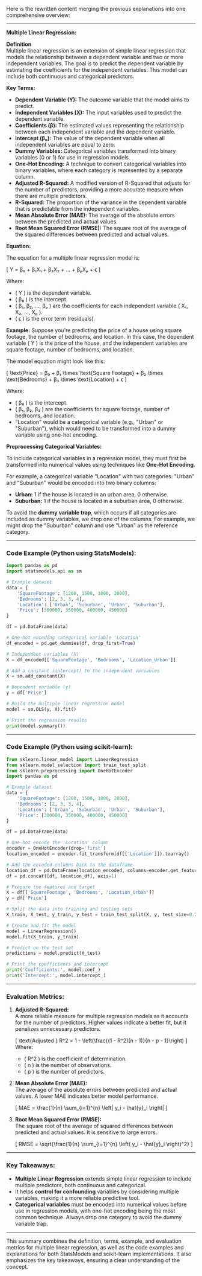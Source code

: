 Here is the rewritten content merging the previous explanations into one comprehensive overview:

---

**Multiple Linear Regression:**

**Definition**  
Multiple linear regression is an extension of simple linear regression that models the relationship between a dependent variable and two or more independent variables. The goal is to predict the dependent variable by estimating the coefficients for the independent variables. This model can include both continuous and categorical predictors.

**Key Terms:**

- **Dependent Variable (Y):** The outcome variable that the model aims to predict.
- **Independent Variables (X):** The input variables used to predict the dependent variable.
- **Coefficients (β):** The estimated values representing the relationship between each independent variable and the dependent variable.
- **Intercept (β₀):** The value of the dependent variable when all independent variables are equal to zero.
- **Dummy Variables:** Categorical variables transformed into binary variables (0 or 1) for use in regression models.
- **One-Hot Encoding:** A technique to convert categorical variables into binary variables, where each category is represented by a separate column.
- **Adjusted R-Squared:** A modified version of R-Squared that adjusts for the number of predictors, providing a more accurate measure when there are multiple predictors.
- **R-Squared:** The proportion of the variance in the dependent variable that is predictable from the independent variables.
- **Mean Absolute Error (MAE):** The average of the absolute errors between the predicted and actual values.
- **Root Mean Squared Error (RMSE):** The square root of the average of the squared differences between predicted and actual values.

**Equation:**

The equation for a multiple linear regression model is:

\[ Y = β₀ + β₁X₁ + β₂X₂ + ... + βₚXₚ + ϵ \]

Where:
- \( Y \) is the dependent variable.
- \( β₀ \) is the intercept.
- \( β₁, β₂, ..., βₚ \) are the coefficients for each independent variable \( X₁, X₂, ..., Xₚ \).
- \( ϵ \) is the error term (residuals).

**Example:**
Suppose you're predicting the price of a house using square footage, the number of bedrooms, and location. In this case, the dependent variable \( Y \) is the price of the house, and the independent variables are square footage, number of bedrooms, and location.

The model equation might look like this:

\[ \text{Price} = β₀ + β₁ \times \text{Square Footage} + β₂ \times \text{Bedrooms} + β₃ \times \text{Location} + ϵ \]

Where:
- \( β₀ \) is the intercept.
- \( β₁, β₂, β₃ \) are the coefficients for square footage, number of bedrooms, and location.
- "Location" would be a categorical variable (e.g., "Urban" or "Suburban"), which would need to be transformed into a dummy variable using one-hot encoding.

**Preprocessing Categorical Variables:**

To include categorical variables in a regression model, they must first be transformed into numerical values using techniques like **One-Hot Encoding**.

For example, a categorical variable "Location" with two categories: "Urban" and "Suburban" would be encoded into two binary columns:
- **Urban:** 1 if the house is located in an urban area, 0 otherwise.
- **Suburban:** 1 if the house is located in a suburban area, 0 otherwise.

To avoid the **dummy variable trap**, which occurs if all categories are included as dummy variables, we drop one of the columns. For example, we might drop the "Suburban" column and use "Urban" as the reference category.

---

### **Code Example (Python using StatsModels):**

```python
import pandas as pd
import statsmodels.api as sm

# Example dataset
data = {
    'SquareFootage': [1200, 1500, 1800, 2000],
    'Bedrooms': [2, 3, 3, 4],
    'Location': ['Urban', 'Suburban', 'Urban', 'Suburban'],
    'Price': [300000, 350000, 400000, 450000]
}

df = pd.DataFrame(data)

# One-hot encoding categorical variable 'Location'
df_encoded = pd.get_dummies(df, drop_first=True)

# Independent variables (X)
X = df_encoded[['SquareFootage', 'Bedrooms', 'Location_Urban']]

# Add a constant (intercept) to the independent variables
X = sm.add_constant(X)

# Dependent variable (y)
y = df['Price']

# Build the multiple linear regression model
model = sm.OLS(y, X).fit()

# Print the regression results
print(model.summary())
```

---

### **Code Example (Python using scikit-learn):**

```python
from sklearn.linear_model import LinearRegression
from sklearn.model_selection import train_test_split
from sklearn.preprocessing import OneHotEncoder
import pandas as pd

# Example dataset
data = {
    'SquareFootage': [1200, 1500, 1800, 2000],
    'Bedrooms': [2, 3, 3, 4],
    'Location': ['Urban', 'Suburban', 'Urban', 'Suburban'],
    'Price': [300000, 350000, 400000, 450000]
}

df = pd.DataFrame(data)

# One-hot encode the 'Location' column
encoder = OneHotEncoder(drop='first')
location_encoded = encoder.fit_transform(df[['Location']]).toarray()

# Add the encoded columns back to the dataframe
location_df = pd.DataFrame(location_encoded, columns=encoder.get_feature_names_out(['Location']))
df = pd.concat([df, location_df], axis=1)

# Prepare the features and target
X = df[['SquareFootage', 'Bedrooms', 'Location_Urban']]
y = df['Price']

# Split the data into training and testing sets
X_train, X_test, y_train, y_test = train_test_split(X, y, test_size=0.2, random_state=42)

# Create and fit the model
model = LinearRegression()
model.fit(X_train, y_train)

# Predict on the test set
predictions = model.predict(X_test)

# Print the coefficients and intercept
print('Coefficients:', model.coef_)
print('Intercept:', model.intercept_)
```

---

### **Evaluation Metrics:**

1. **Adjusted R-Squared:**  
   A more reliable measure for multiple regression models as it accounts for the number of predictors. Higher values indicate a better fit, but it penalizes unnecessary predictors.

   \[
   \text{Adjusted } R^2 = 1 - \left(\frac{(1 - R^2)(n - 1)}{n - p - 1}\right)
   \]
   Where:
   - \( R^2 \) is the coefficient of determination.
   - \( n \) is the number of observations.
   - \( p \) is the number of predictors.

2. **Mean Absolute Error (MAE):**  
   The average of the absolute errors between predicted and actual values. A lower MAE indicates better model performance.

   \[
   MAE = \frac{1}{n} \sum_{i=1}^{n} \left| y_i - \hat{y}_i \right|
   \]

3. **Root Mean Squared Error (RMSE):**  
   The square root of the average of squared differences between predicted and actual values. It is sensitive to large errors.

   \[
   RMSE = \sqrt{\frac{1}{n} \sum_{i=1}^{n} \left( y_i - \hat{y}_i \right)^2}
   \]

---

### **Key Takeaways:**
- **Multiple Linear Regression** extends simple linear regression to include multiple predictors, both continuous and categorical.
- It helps **control for confounding** variables by considering multiple variables, making it a more reliable predictive tool.
- **Categorical variables** must be encoded into numerical values before use in regression models, with one-hot encoding being the most common technique. Always drop one category to avoid the dummy variable trap.

--- 

This summary combines the definition, terms, example, and evaluation metrics for multiple linear regression, as well as the code examples and explanations for both StatsModels and scikit-learn implementations. It also emphasizes the key takeaways, ensuring a clear understanding of the concept.

